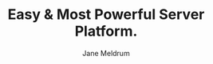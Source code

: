 ---
#preview
title: Easy & Most Powerful Server Platform.
image: img/projects/4.jpg
author: Jane Meldrum
short: Lorem ipsum dolor sit amet, consectetur adipiscing elit, sed do eiusmod tempor incididunt ut labore et dolore magna aliqua.

#full details

---